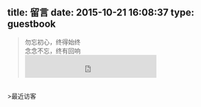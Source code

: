 title: 留言
date: 2015-10-21 16:08:37
type: guestbook
---
<blockquote class="blockquote-center">勿忘初心，终得始终 <br/> 念念不忘，终有回响 <br/> <iframe frameborder="no" border="0" marginwidth="0" marginheight="0" width=298 height=52 src="http://music.163.com/outchain/player?type=2&id=32507038&auto=1&height=32"></iframe></blockquote>
<br/>
>最近访客

<div class="ds-recent-visitors" data-num-items="28" data-avatar-size="42" id="ds-recent-visitors"></div>